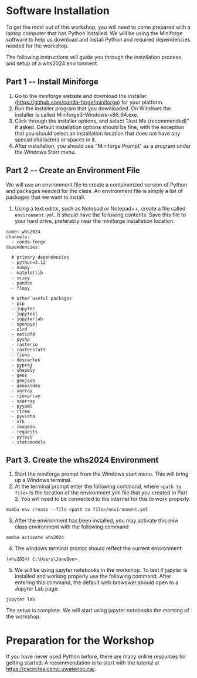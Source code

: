 # Software Installation
To get the most out of this workshop, you will need to come prepared with a laptop computer that has Python installed.  We will be using the Miniforge software to help us download and install Python and required dependencies needed for the workshop.  

The following instructions will guide you through the installation process and setup of a whs2024 environment.

## Part 1 -- Install Miniforge
1. Go to the miniforge website and download the installer (https://github.com/conda-forge/miniforge) for your platform.
2. Run the installer program that you downloaded.  On Windows the installer is called Miniforge3-Windows-x86_64.exe.
3. Click through the installer options, and select "Just Me (recommended)" if asked.  Default installation options should be fine, with the exception that you should select an installation location that does not have any special characters or spaces in it.
4. After installation, you should see "Miniforge Prompt" as a program under the Windows Start menu.

## Part 2 -- Create an Environment File
We will use an environment file to create a containerized version of Python and packages needed for the class.  An environment file is simply a list of packages that we want to install.

1. Using a text editor, such as Notepad or Notepad++, create a file called `environment.yml`.  It should have the following 
contents.  Save this file to your hard drive, preferably near the miniforge installation location.

```
name: whs2024
channels:
  - conda-forge
dependencies:

  # primary dependencies
  - python=3.12
  - numpy
  - matplotlib
  - scipy
  - pandas
  - flopy

  # other useful packages
  - pip
  - jupyter
  - jupytext
  - jupyterlab
  - openpyxl
  - xlrd
  - netcdf4
  - pyshp
  - rasterio
  - rasterstats
  - fiona
  - descartes
  - pyproj
  - shapely
  - geos
  - geojson
  - geopandas
  - xarray
  - rioxarray
  - uxarray
  - pyyaml
  - rtree
  - pyvista
  - vtk
  - imageio
  - requests
  - pytest
  - statsmodels
```

## Part 3.  Create the whs2024 Environment

1. Start the miniforge prompt from the Windows start menu.  This will bring up a Windows terminal.
2. At the terminal prompt enter the following command, where `<path to file>` is the location of the environment.yml file that you created in Part 2.  You will need to be connected to the internet for this to work properly.
```
mamba env create --file <path to file>/environment.yml
```
3.  After the environment has been installed, you may activate this new class environment with the following command
```
mamba activate whs2024
```
4.  The windows terminal prompt should reflect the current environment:
```
(whs2024) C:\Users\JaneDoe>
```
5.  We will be using jupyter notebooks in the workshop.  To test if jupyter is installed and working properly use the following command.  After entering this command, the default web browswer should open to a Jupyter Lab page.
```
jupyter lab
```

The setup is complete.  We will start using jupyter notebooks the morning of the workshop.

# Preparation for the Workshop
If you have never used Python before, there are many online resources for getting started.  A recommendation is to start with the tutorial at https://cscircles.cemc.uwaterloo.ca/.